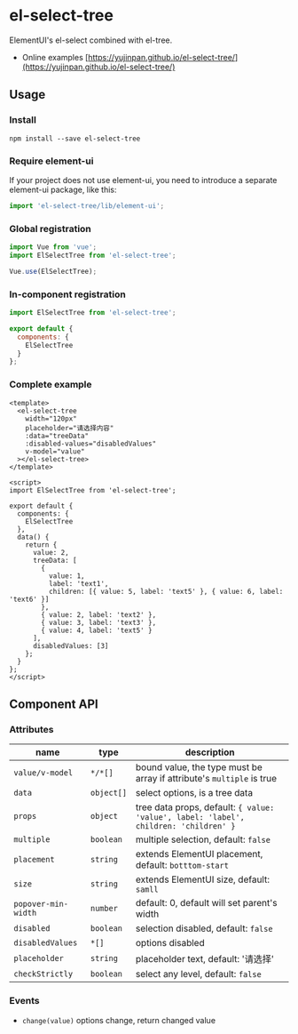 # el-select-tree

ElementUI's el-select combined with el-tree.

- Online examples [https://yujinpan.github.io/el-select-tree/](https://yujinpan.github.io/el-select-tree/)

## Usage

### Install

```
npm install --save el-select-tree
```

### Require element-ui

If your project does not use element-ui,
you need to introduce a separate element-ui package, like this:

```js
import 'el-select-tree/lib/element-ui';
```

### Global registration

```js
import Vue from 'vue';
import ElSelectTree from 'el-select-tree';

Vue.use(ElSelectTree);
```

### In-component registration

```js
import ElSelectTree from 'el-select-tree';

export default {
  components: {
    ElSelectTree
  }
};
```

### Complete example

```vue
<template>
  <el-select-tree
    width="120px"
    placeholder="请选择内容"
    :data="treeData"
    :disabled-values="disabledValues"
    v-model="value"
  ></el-select-tree>
</template>

<script>
import ElSelectTree from 'el-select-tree';

export default {
  components: {
    ElSelectTree
  },
  data() {
    return {
      value: 2,
      treeData: [
        {
          value: 1,
          label: 'text1',
          children: [{ value: 5, label: 'text5' }, { value: 6, label: 'text6' }]
        },
        { value: 2, label: 'text2' },
        { value: 3, label: 'text3' },
        { value: 4, label: 'text5' }
      ],
      disabledValues: [3]
    };
  }
};
</script>
```

## Component API

### Attributes

| name                | type       | description                                                                          |
| ------------------- | ---------- | ------------------------------------------------------------------------------------ |
| `value/v-model`     | `*/*[]`    | bound value, the type must be array if attribute's `multiple` is true                |
| `data`              | `object[]` | select options, is a tree data                                                       |
| `props`             | `object`   | tree data props, default: `{ value: 'value', label: 'label', children: 'children' }` |
| `multiple`          | `boolean`  | multiple selection, default: `false`                                                 |
| `placement`         | `string`   | extends ElementUI placement, default: `botttom-start`                                |
| `size`              | `string`   | extends ElementUI size, default: `samll`                                             |
| `popover-min-width` | `number`   | default: 0, default will set parent's width                                          |
| `disabled`          | `boolean`  | selection disabled, default: `false`                                                 |
| `disabledValues`    | `*[]`      | options disabled                                                                     |
| `placeholder`       | `string`   | placeholder text, default: '请选择'                                                  |
| `checkStrictly`     | `boolean`  | select any level, default: `false`                                                   |

### Events

- `change(value)` options change, return changed value
